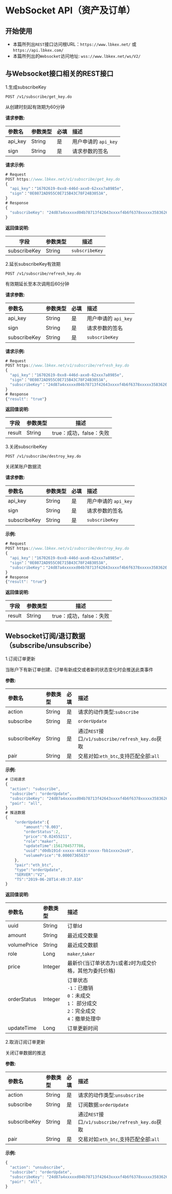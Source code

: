 # WebSocket API（资产及订单）

## 开始使用 

* 本篇所列出`REST`接口访问根URL：`https://www.lbkex.net/` 或 `https://api.lbkex.com/`
* 本篇所列出的`Websocket`访问地址: `wss://www.lbkex.net/ws/V2/`

## 与Websocket接口相关的REST接口

1.生成subscribeKey
```
POST /v1/subscribe/get_key.do
```
从创建时刻起有效期为60分钟
	
**请求参数:**

|参数名|	参数类型|	必填|	描述|
| :-----    | :-----   | :-----    | :-----   |
|api_key|String|是|用户申请的 `api_key`|
|sign|String|是|请求参数的签名|

**请求示例:**
```javascript
# Request
POST https://www.lbkex.net/v1/subscribe/get_key.do
{
  "api_key"："16702619-0xx8-446d-axx0-62xxx7a8985e",
  "sign"："0E0872AD955C0E715B43C78F24B3053A",
}
# Response
{
  "subscribeKey": "24d87a4xxxxxd04b78713f42643xxxxf4b6f6378xxxxx35836260"
}
```
	
**返回值说明:**

|字段|参数类型|描述|
|-|-|-|
|subscribeKey|String|`subscribeKey`| 


2.延长subscribeKey有效期
```
POST /v1/subscribe/refresh_key.do
```
有效期延长至本次调用后60分钟

**请求参数:**

|参数名|	参数类型|	必填|	描述|
| :-----    | :-----   | :-----    | :-----   |
|api_key|String|是|用户申请的 `api_key`|
|sign|String|是|请求参数的签名|
|subscribeKey|String|是|`subscribeKey`|


**请求示例:**

```javascript
# Request
POST https://www.lbkex.net/v1/subscribe/refresh_key.do
{
  "api_key"："16702619-0xx8-446d-axx0-62xxx7a8985e",
  "sign"："0E0872AD955C0E715B43C78F24B3053A",
  "subscribeKey"："24d87a4xxxxxd04b78713f42643xxxxf4b6f6378xxxxx35836260",
}
# Response
{"result": "true"}
```

**返回值说明:**

|字段|参数类型|描述|
|-|-|-|
|result|String|true：成功，false：失败|


3.关闭subscribeKey
```
POST /v1/subscribe/destroy_key.do
```
关闭某账户数据流


**请求参数:**

|参数名|	参数类型|	必填|	描述|
| :-----    | :-----   | :-----    | :-----   |
|api_key|String|是|用户申请的 `api_key`|
|sign|String|是|请求参数的签名|
|subscribeKey|String|是|`subscribeKey`|

**示例:**

```javascript
# Request
POST https://www.lbkex.net/v1/subscribe/destroy_key.do
{
  "api_key"："16702619-0xx8-446d-axx0-62xxx7a8985e",
  "sign"："0E0872AD955C0E715B43C78F24B3053A",
  "subscribeKey"："24d87a4xxxxxd04b78713f42643xxxxf4b6f6378xxxxx35836260",
}
# Response
{"result": "true"}
```

**返回值说明:**

|字段|参数类型|描述|
|-|-|-|
|result|String|true：成功，false：失败|



## Websocket订阅/退订数据（subscribe/unsubscribe）

1.订阅订单更新

当账户下有新订单创建、订单有新成交或者新的状态变化时会推送此类事件

**参数:**

|参数名|	参数类型|	必填|	描述|
| :-----    | :-----   | :-----    | :-----   |
|action|String|是|请求的动作类型:`subscribe`|
|subscribe|String|是|`orderUpdate`|
|subscribeKey|String|是|通过`REST`接口`/v1/subscribe/refresh_key.do`获取|
|pair|String|是|交易对如:`eth_btc`,支持匹配全部:`all`|

**示例:**

```javascript
# 订阅请求
{
  "action": "subscribe",
  "subscribe": "orderUpdate",
  "subscribeKey": "24d87a4xxxxxd04b78713f42643xxxxf4b6f6378xxxxx35836260",
  "pair": "all",
}
# 推送数据
{
    "orderUpdate":{
        "amount":"0.003",
        "orderStatus":2,
        "price":"0.02455211",
        "role":"maker",
        "updateTime":1561704577786,
        "uuid":"d0db191d-xxxxx-4418-xxxxx-fbb1xxxx2ea9",
        "volumePrice":"0.00007365633"
    },
    "pair":"eth_btc",	
    "type":"orderUpdate",
    "SERVER":"V2",
    "TS":"2019-06-28T14:49:37.816"
}
```

**返回值说明:**

|参数名|	参数类型|	描述|
| :-----    | :-----  | :-----   |
|uuid|String|订单Id|
|amount|String|最近成交数量|
|volumePrice|String|最近成交数额|
|role|Long|`maker`,`taker`|
|price|Integer|最新价(当订单状态为`1`或者`2`时为成交价格，其他为委托价格)|
|orderStatus|Integer|订单状态<br>`-1`：已撤销 <br>`0`：未成交 <br>`1`： 部分成交<br> `2`：完全成交 <br>`4`：撤单处理中|
|updateTime|Long|订单更新时间|


2.取消订阅订单更新

关闭订单数据的推送

**参数:**

|参数名|	参数类型|	必填|	描述|
| :-----    | :-----   | :-----    | :-----   |
|action|String|是|请求的动作类型:`unsubscribe`|
|subscribe|String|是|订阅数据:`orderUpdate`|
|subscribeKey|String|是|通过`REST`接口`/v1/subscribe/refresh_key.do`获取|
|pair|String|是|交易对如:`eth_btc`,支持匹配全部:`all`|

**示例:**

```javascript
{
  "action": "unsubscribe",
  "subscribe": "orderUpdate",
  "subscribeKey": "24d87a4xxxxxd04b78713f42643xxxxf4b6f6378xxxxx35836260",
  "pair": "all",
}
```

